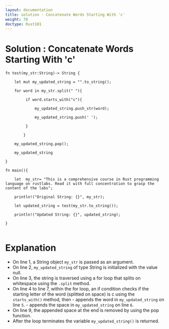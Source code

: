 ```yaml
---
layout: documentation
title: solution - Concatenate Words Starting With 'c'
weight: 78
doctype: Rust101
---
```


# Solution : Concatenate Words Starting With 'c'


```
fn test(my_str:String)-> String {

    let mut my_updated_string = "".to_string(); 

    for word in my_str.split(" "){

         if word.starts_with("c"){

             my_updated_string.push_str(word);

             my_updated_string.push(' ');

         }

        }

    my_updated_string.pop();

    my_updated_string

}

fn main(){

    let  my_str= "This is a comprehensive course in Rust programming language on rustlabs. Read it with full concentration to grasp the content of the labs";

    println!("Original String: {}", my_str);

    let updated_string = test(my_str.to_string());

    println!("Updated String: {}", updated_string);

}


```

# Explanation 
 - On line 1, a String object `my_str` is passed as an argument. 
 - On line 2, `my_updated_string` of type String is initialized with the value null.
 - On line 3, the string is traversed using a for loop that splits on whitespace using the `.split` method.
 - On line 4 to line 7, within the for loop, an if condition checks if the starting letter of the word (splitted on space) is c using the `starts_with()` method, then
       - appends the word in `my_updated_string` on line `5`.
       - appends the space in `my_updated_string` on line `6`.
 - On line 9, the appended space at the end is removed by using the pop function.
 - After the loop terminates the variable `my_updated_string()` is returned.




